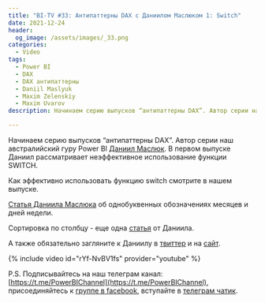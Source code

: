 ```yaml
---
title: "BI-TV #33: Антипаттерны DAX с Даниилом Маслюком 1: Switch"
date: 2021-12-24
header:
  og_image: /assets/images/_33.png
categories:
  - Video
tags:
  - Power BI
  - DAX
  - DAX антипаттерны
  - Daniil Maslyuk
  - Maxim Zelenskiy
  - Maxim Uvarov
description: Начинаем серию выпусков “антипаттерны DAX”. Автор серии наш австралийский гуру Power BI [Даниил Маслюк](https://bi-tv.ru/tags/#daniil-maslyuk). В первом выпуске Даниил рассматривает неэффективное использование функции SWITCH.

---
```

Начинаем серию выпусков “антипаттерны DAX”. Автор серии наш австралийский гуру Power BI [Даниил Маслюк](https://bi-tv.ru/tags/#daniil-maslyuk). В первом выпуске Даниил рассматривает неэффективное использование функции SWITCH.

Как эффективно использовать функцию switch смотрите в нашем выпуске. 

[Статья Даниила Маслюка](https://xxlbi.com/blog/single-letter-day-month-names/) об однобуквенных обозначениях месяцев и дней недели.

Сортировка по столбцу - еще одна [статья](https://xxlbi.com/blog/sort-by-column/) от Даниила.

А также обязательно загляните к Даниилу в [твиттер](https://twitter.com/DMaslyuk) и на [сайт](https://xxlbi.com). 


{% include video id="rYf-NvBV1fs" provider="youtube" %}

P.S. Подписывайтесь на наш телеграм канал: [https://t.me/PowerBIChannel](https://t.me/PowerBIChannel), присоединяйтесь к [группе в facebook](https://www.facebook.com/groups/powerBiForever), вступайте в [телеграм чатик](https://t.me/PBI_Rus/).
